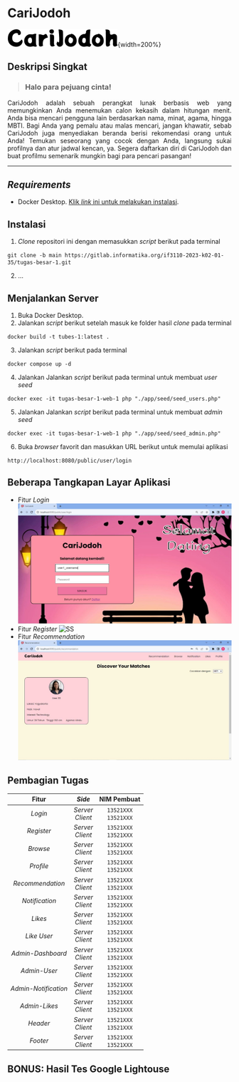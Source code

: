 # CariJodoh

![Logo CariJodoh](src/public/images/assets/logo.webp){width=200%}

## Deskripsi Singkat
> <h3>Halo para pejuang cinta!</h3> 
<div align="justify">
    <p>CariJodoh adalah sebuah perangkat lunak berbasis web yang memungkinkan Anda menemukan calon kekasih dalam hitungan menit. Anda bisa mencari pengguna lain berdasarkan nama, minat, agama, hingga MBTI. Bagi Anda yang pemalu atau malas mencari, jangan khawatir, sebab CariJodoh juga menyediakan beranda berisi rekomendasi orang untuk Anda! Temukan seseorang yang cocok dengan Anda, langsung sukai profilnya dan atur jadwal kencan, ya. Segera daftarkan diri di CariJodoh dan buat profilmu semenarik mungkin bagi para pencari pasangan!</p>
</div>

----

## _Requirements_
- Docker Desktop. [Klik _link_ ini untuk melakukan instalasi](https://www.docker.com/products/docker-desktop/).

## Instalasi
1. _Clone_ repositori ini dengan memasukkan _script_ berikut pada terminal
```
git clone -b main https://gitlab.informatika.org/if3110-2023-k02-01-35/tugas-besar-1.git
```
2. ...

## Menjalankan Server
1. Buka Docker Desktop.
2. Jalankan _script_ berikut setelah masuk ke folder hasil _clone_ pada terminal
```
docker build -t tubes-1:latest .
```
3. Jalankan _script_ berikut pada terminal
```
docker compose up -d
```
4. Jalankan Jalankan _script_ berikut pada terminal untuk membuat _user seed_
```
docker exec -it tugas-besar-1-web-1 php "./app/seed/seed_users.php"
```
5. Jalankan Jalankan _script_ berikut pada terminal untuk membuat _admin seed_
```
docker exec -it tugas-besar-1-web-1 php "./app/seed/seed_admin.php"
```
6. Buka _browser_ favorit dan masukkan URL berikut untuk memulai aplikasi
```
http://localhost:8080/public/user/login
```


## Beberapa Tangkapan Layar Aplikasi
- Fitur _Login_
![SS](docs/visualisasi/login.JPG)
- Fitur _Register_
![SS]()
- Fitur _Recommendation_
![SS](docs/visualisasi/recommendation.JPG)


## Pembagian Tugas
| Fitur | _Side_ | NIM Pembuat
| :---: | :---: | :---:
| _Login_ | _Server_<br>_Client_ | `13521XXX`<br>`13521XXX`
| _Register_ | _Server_<br>_Client_ | `13521XXX`<br>`13521XXX`
| _Browse_ | _Server_<br>_Client_ | `13521XXX`<br>`13521XXX`
| _Profile_ | _Server_<br>_Client_ | `13521XXX`<br>`13521XXX`
| _Recommendation_ | _Server_<br>_Client_ | `13521XXX`<br>`13521XXX`
| _Notification_ | _Server_<br>_Client_ | `13521XXX`<br>`13521XXX`
| _Likes_ | _Server_<br>_Client_ | `13521XXX`<br>`13521XXX`
| _Like User_ | _Server_<br>_Client_ | `13521XXX`<br>`13521XXX`
| _Admin-Dashboard_ | _Server_<br>_Client_ | `13521XXX`<br>`13521XXX`
| _Admin-User_ | _Server_<br>_Client_ | `13521XXX`<br>`13521XXX`
| _Admin-Notification_ | _Server_<br>_Client_ | `13521XXX`<br>`13521XXX`
| _Admin-Likes_ | _Server_<br>_Client_ | `13521XXX`<br>`13521XXX`
| _Header_ | _Server_<br>_Client_ | `13521XXX`<br>`13521XXX`
| _Footer_ | _Server_<br>_Client_ | `13521XXX`<br>`13521XXX`



## BONUS: Hasil Tes Google Lightouse
